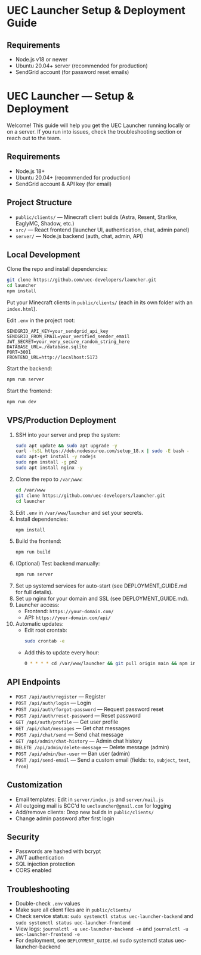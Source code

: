 


# UEC Launcher Setup & Deployment Guide



## Requirements

- Node.js v18 or newer
- Ubuntu 20.04+ server (recommended for production)
- SendGrid account (for password reset emails)

# UEC Launcher — Setup & Deployment

Welcome! This guide will help you get the UEC Launcher running locally or on a server. If you run into issues, check the troubleshooting section or reach out to the team.

## Requirements

- Node.js 18+
- Ubuntu 20.04+ (recommended for production)
- SendGrid account & API key (for email)

## Project Structure

- `public/clients/` — Minecraft client builds (Astra, Resent, Starlike, EaglyMC, Shadow, etc.)
- `src/` — React frontend (launcher UI, authentication, chat, admin panel)
- `server/` — Node.js backend (auth, chat, admin, API)

## Local Development

Clone the repo and install dependencies:

```bash
git clone https://github.com/uec-developers/launcher.git
cd launcher
npm install
```

Put your Minecraft clients in `public/clients/` (each in its own folder with an `index.html`).

Edit `.env` in the project root:

```env
SENDGRID_API_KEY=your_sendgrid_api_key
SENDGRID_FROM_EMAIL=your_verified_sender_email
JWT_SECRET=your_very_secure_random_string_here
DATABASE_URL=./database.sqlite
PORT=3001
FRONTEND_URL=http://localhost:5173
```

Start the backend:

```bash
npm run server
```

Start the frontend:

```bash
npm run dev
```

## VPS/Production Deployment

1. SSH into your server and prep the system:
   ```bash
   sudo apt update && sudo apt upgrade -y
   curl -fsSL https://deb.nodesource.com/setup_18.x | sudo -E bash -
   sudo apt-get install -y nodejs
   sudo npm install -g pm2
   sudo apt install nginx -y
   ```
2. Clone the repo to `/var/www`:
   ```bash
   cd /var/www
   git clone https://github.com/uec-developers/launcher.git
   cd launcher
   ```
3. Edit `.env` in `/var/www/launcher` and set your secrets.
4. Install dependencies:
   ```bash
   npm install
   ```
5. Build the frontend:
   ```bash
   npm run build
   ```
6. (Optional) Test backend manually:
   ```bash
   npm run server
   ```
7. Set up systemd services for auto-start (see DEPLOYMENT_GUIDE.md for full details).
8. Set up nginx for your domain and SSL (see DEPLOYMENT_GUIDE.md).
9. Launcher access:
   - Frontend: `https://your-domain.com/`
   - API: `https://your-domain.com/api/`
10. Automatic updates:
    - Edit root crontab:
      ```bash
      sudo crontab -e
      ```
    - Add this to update every hour:
      ```bash
      0 * * * * cd /var/www/launcher && git pull origin main && npm install && npm run build
      ```

## API Endpoints

- `POST /api/auth/register` — Register
- `POST /api/auth/login` — Login
- `POST /api/auth/forgot-password` — Request password reset
- `POST /api/auth/reset-password` — Reset password
- `GET /api/auth/profile` — Get user profile
- `GET /api/chat/messages` — Get chat messages
- `POST /api/chat/send` — Send chat message
- `GET /api/admin/chat-history` — Admin chat history
- `DELETE /api/admin/delete-message` — Delete message (admin)
- `POST /api/admin/ban-user` — Ban user (admin)
- `POST /api/send-email` — Send a custom email (fields: `to`, `subject`, `text`, `from`)

## Customization

- Email templates: Edit in `server/index.js` and `server/mail.js`
- All outgoing mail is BCC'd to `ueclauncher@gmail.com` for logging
- Add/remove clients: Drop new builds in `public/clients/`
- Change admin password after first login

## Security

- Passwords are hashed with bcrypt
- JWT authentication
- SQL injection protection
- CORS enabled

## Troubleshooting

- Double-check `.env` values
- Make sure all client files are in `public/clients/`
- Check service status: `sudo systemctl status uec-launcher-backend` and `sudo systemctl status uec-launcher-frontend`
- View logs: `journalctl -u uec-launcher-backend -e` and `journalctl -u uec-launcher-frontend -e`
- For deployment, see `DEPLOYMENT_GUIDE.md`
        sudo systemctl status uec-launcher-backend
